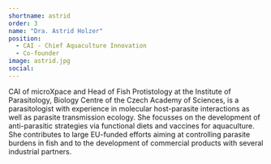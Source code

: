 ```yaml
---
shortname: astrid
order: 3
name: "Dra. Astrid Holzer"
position: 
  - CAI - Chief Aquaculture Innovation
  - Co-founder
image: astrid.jpg
social:
---
```

CAI of microXpace and Head of Fish Protistology at the Institute of Parasitology, Biology Centre of the Czech Academy of Sciences, is a parasitologist with experience in molecular host-parasite interactions as well as parasite transmission ecology. She focusses on the development of anti-parasitic strategies via functional diets and vaccines for aquaculture. She contributes to large EU-funded efforts aiming at controlling parasite burdens in fish and to the development of commercial products with several industrial partners.